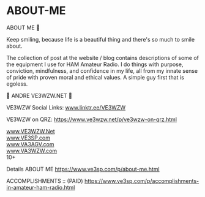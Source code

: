 # ABOUT-ME
ABOUT ME 🌱

Keep smiling, because life is a beautiful thing and there's so much to smile about.


The collection of post at the website / blog contains descriptions of some of the equipment I use for HAM Amateur Radio.  I do things with purpose, conviction, mindfulness, and confidence in my life, all from my innate sense of pride with proven moral and ethical values.  A simple guy first that is egoless.



 ANDRE VE3WZW.NET 

VE3WZW Social Links:   www.linktr.ee/VE3WZW

VE3WZW on QRZ:  https://www.ve3wzw.net/p/ve3wzw-on-qrz.html


www.VE3WZW.Net </br>
www.VE3SP.com </br>
www.VA3AGV.com </br>
www.VA3WZW.com </br>
10+ </br>


Details ABOUT ME
https://www.ve3sp.com/p/about-me.html

ACCOMPLISHMENTS ::   (PAID)
https://www.ve3sp.com/p/accomplishments-in-amateur-ham-radio.html


